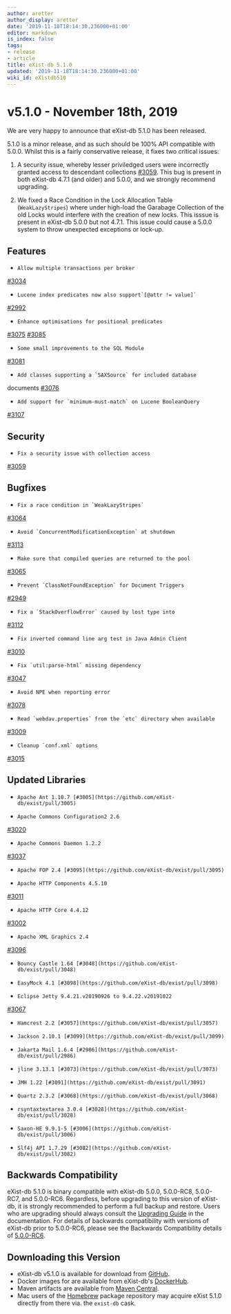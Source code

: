 ```yaml
---
author: aretter
author_display: aretter
date: '2019-11-18T18:14:30.236000+01:00'
editor: markdown
is_index: false
tags:
- release
- article
title: eXist-db 5.1.0
updated: '2019-11-18T18:14:30.236000+01:00'
wiki_id: eXistdb510
---
```


# v5.1.0 - November 18th, 2019

We are very happy to announce that eXist-db 5.1.0 has been released.

5.1.0 is a minor release, and as such should be 100% API compatible
with 5.0.0. Whilst this is a fairly conservative release, it fixes two
critical issues:

1. A security issue, whereby lesser priviledged users were incorrectly
granted access to descendant collections
[#3059](https://github.com/eXist-db/exist/pull/3059). This bug is
present in both eXist-db 4.7.1 (and older) and 5.0.0, and we strongly
recommend upgrading.

2. We fixed a Race Condition in the Lock Allocation Table
(`WeakLazyStripes`) where under high-load the Garabage Collection of
the old Locks would interfere with the creation of new locks. This
isssue is present in eXist-db 5.0.0 but not 4.7.1. This issue could
cause a 5.0.0 system to throw unexpected exceptions or lock-up.


## Features
*     Allow multiple transactions per broker
[#3034](https://github.com/eXist-db/exist/pull/3034)
*     Lucene index predicates now also support`[@attr != value]`
[#2992](https://github.com/eXist-db/exist/pull/2992)
*     Enhance optimisations for positional predicates
[#3075](https://github.com/eXist-db/exist/pull/3075)
[#3085](https://github.com/eXist-db/exist/pull/3085)
*     Some small improvements to the SQL Module
[#3081](https://github.com/eXist-db/exist/pull/3081)
*     Add classes supporting a `SAXSource` for included database
documents [#3076](https://github.com/eXist-db/exist/pull/3076)
*     Add support for `minimum-must-match` on Lucene BooleanQuery
[#3107](https://github.com/eXist-db/exist/pull/3107)


## Security
*     Fix a security issue with collection access
[#3059](https://github.com/eXist-db/exist/pull/3059)


## Bugfixes
*     Fix a race condition in `WeakLazyStripes`
[#3064](https://github.com/eXist-db/exist/pull/3064)
*     Avoid `ConcurrentModificationException` at shutdown
[#3113](https://github.com/eXist-db/exist/pull/3113)
*     Make sure that compiled queries are returned to the pool
[#3065](https://github.com/eXist-db/exist/pull/3065)
*     Prevent `ClassNotFoundException` for Document Triggers
[#2949](https://github.com/eXist-db/exist/pull/2949)
*     Fix a `StackOverflowError` caused by lost type into
[#3112](https://github.com/eXist-db/exist/pull/3112)
*     Fix inverted command line arg test in Java Admin Client
[#3010](https://github.com/eXist-db/exist/pull/3010)
*     Fix `util:parse-html` missing dependency
[#3047](https://github.com/eXist-db/exist/pull/3047)
*     Avoid NPE when reporting error
[#3078](https://github.com/eXist-db/exist/pull/3078)
*     Read `webdav.properties` from the `etc` directory when available
[#3009](https://github.com/eXist-db/exist/pull/3009)
*     Cleanup `conf.xml` options
[#3015](https://github.com/eXist-db/exist/pull/3015)


## Updated Libraries
*     Apache Ant 1.10.7 [#3005](https://github.com/eXist-db/exist/pull/3005)
*     Apache Commons Configuration2 2.6
[#3020](https://github.com/eXist-db/exist/pull/3020)
*     Apache Commons Daemon 1.2.2
[#3037](https://github.com/eXist-db/exist/pull/3037)
*     Apache FOP 2.4 [#3095](https://github.com/eXist-db/exist/pull/3095)
*     Apache HTTP Components 4.5.10
[#3011](https://github.com/eXist-db/exist/pull/3011)
*     Apache HTTP Core 4.4.12
[#3002](https://github.com/eXist-db/exist/pull/3002)
*     Apache XML Graphics 2.4
[#3096](https://github.com/eXist-db/exist/pull/3096)
*     Bouncy Castle 1.64 [#3048](https://github.com/eXist-db/exist/pull/3048)
*     EasyMock 4.1 [#3098](https://github.com/eXist-db/exist/pull/3098)
*     Eclipse Jetty 9.4.21.v20190926 to 9.4.22.v20191022
[#3067](https://github.com/eXist-db/exist/pull/3067)
*     Hamcrest 2.2 [#3057](https://github.com/eXist-db/exist/pull/3057)
*     Jackson 2.10.1 [#3099](https://github.com/eXist-db/exist/pull/3099)
*     Jakarta Mail 1.6.4 [#2986](https://github.com/eXist-db/exist/pull/2986)
*     jline 3.13.1 [#3073](https://github.com/eXist-db/exist/pull/3073)
*     JMH 1.22 [#3091](https://github.com/eXist-db/exist/pull/3091)
*     Quartz 2.3.2 [#3068](https://github.com/eXist-db/exist/pull/3068)
*     rsyntaxtextarea 3.0.4 [#3028](https://github.com/eXist-db/exist/pull/3028)
*     Saxon-HE 9.9.1-5 [#3006](https://github.com/eXist-db/exist/pull/3006)
*     Slf4j API 1.7.29 [#3082](https://github.com/eXist-db/exist/pull/3082)


## Backwards Compatibility
eXist-db 5.1.0 is binary compatible with eXist-db 5.0.0, 5.0.0-RC8,
5.0.0-RC7, and 5.0.0-RC6. Regardless, before upgrading to this version
of eXist-db, it is strongly recommended to perform a full backup and
restore. Users who are upgrading should always consult the [Upgrading
Guide](https://exist-db.org/exist/apps/doc/upgrading.xml) in the
documentation. For details of backwards compatibility with versions of
eXist-db prior to 5.0.0-RC6, please see the Backwards Compatibility
details of [5.0.0-RC6](http://www.exist-db.org/exist/apps/wiki/blogs/eXist/eXistdb500RC6).


## Downloading this Version
* eXist-db v5.1.0 is available for download from
[GitHub](https://github.com/eXist-db/exist/releases/tag/eXist-5.1.0).
* Docker images for are available from eXist-db's
[DockerHub](https://hub.docker.com/r/existdb/existdb/tags/).
* Maven artifacts are available from [Maven
Central](https://search.maven.org/search?q=g:org.exist-db).
* Mac users of the [Homebrew](http://brew.sh) package repository may
acquire eXist 5.1.0 directly from there via. the `exist-db` cask.
